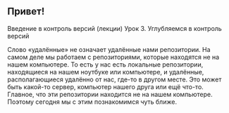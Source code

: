 ## Привет!

Введение в контроль версий (лекции)
Урок 3. Углубляемся в контроль версий

Слово «удалённые» не означает удалённые нами репозитории. На самом деле мы работаем с репозиториями, которые находятся не на нашем компьютере. То есть у нас есть локальные репозитории, находящиеся на нашем ноутбуке или компьютере, и удалённые, располагающиеся удалённо от нас, где-то в другом месте. Это может быть какой-то сервер, компьютер нашего друга или ещё что-то. Главное, что эти репозитории находится не на нашем компьютере. Поэтому сегодня мы с этим познакомимся чуть ближе.
